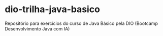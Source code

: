 # dio-trilha-java-basico
Repositório para exercícios do curso de Java Básico pela DIO (Bootcamp Desenvolvimento Java com IA)
